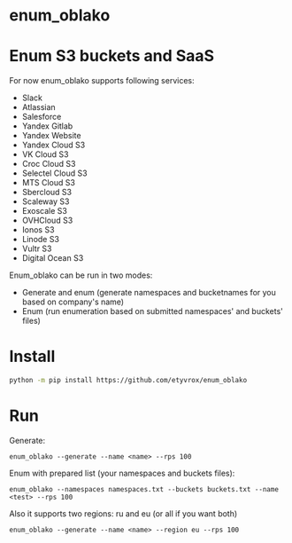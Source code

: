# enum_oblako

# Enum S3 buckets and SaaS

For now enum_oblako supports following services:
- Slack
- Atlassian
- Salesforce
- Yandex Gitlab
- Yandex Website
- Yandex Cloud S3
- VK Cloud S3
- Croc Cloud S3
- Selectel Cloud S3
- MTS Cloud S3
- Sbercloud S3
- Scaleway S3
- Exoscale S3
- OVHCloud S3
- Ionos S3
- Linode S3
- Vultr S3
- Digital Ocean S3

Enum_oblako can be run in two modes:
- Generate and enum (generate namespaces and bucketnames for you based on company's name)
- Enum (run enumeration based on submitted namespaces' and buckets' files)

# Install

```bash
python -m pip install https://github.com/etyvrox/enum_oblako
```

# Run

Generate:
```
enum_oblako --generate --name <name> --rps 100
```

Enum with prepared list (your namespaces and buckets files):
```
enum_oblako --namespaces namespaces.txt --buckets buckets.txt --name <test> --rps 100
```

Also it supports two regions: ru and eu (or all if you want both)
```
enum_oblako --generate --name <name> --region eu --rps 100
```
